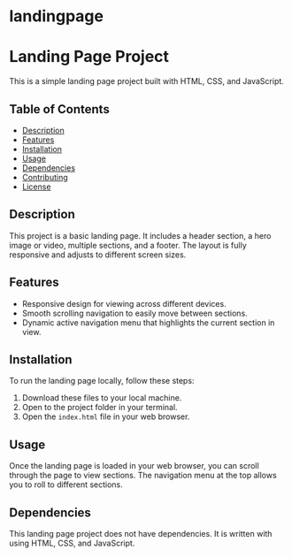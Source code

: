 # landingpage
# Landing Page Project

This is a simple landing page project built with HTML, CSS, and JavaScript.

## Table of Contents
- [Description](#description)
- [Features](#features)
- [Installation](#installation)
- [Usage](#usage)
- [Dependencies](#dependencies)
- [Contributing](#contributing)
- [License](#license)

## Description

This project is a basic landing page. It includes a header section, a hero image or video, multiple sections, and a footer. The layout is fully responsive and adjusts to different screen sizes.

## Features

- Responsive design for viewing across different devices.
- Smooth scrolling navigation to easily move between sections.
- Dynamic active navigation menu that highlights the current section in view.


## Installation

To run the landing page locally, follow these steps:

1. Download these files to your local machine.
2. Open to the project folder in your terminal.
3. Open the `index.html` file in your web browser.

## Usage

Once the landing page is loaded in your web browser, you can scroll through the page to view sections. The navigation menu at the top allows you to roll to different sections.  

## Dependencies

This landing page project does not have dependencies. It is written with using HTML, CSS, and JavaScript.





